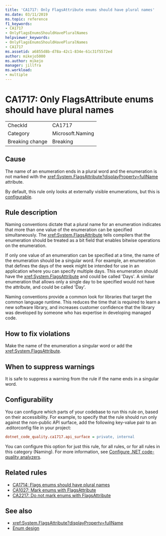 ```yaml
---
title: 'CA1717: Only FlagsAttribute enums should have plural names'
ms.date: 03/11/2019
ms.topic: reference
f1_keywords:
- CA1717
- OnlyFlagsEnumsShouldHavePluralNames
helpviewer_keywords:
- OnlyFlagsEnumsShouldHavePluralNames
- CA1717
ms.assetid: a6855d8b-d78a-42c1-834e-61c31f5572ed
author: mikejo5000
ms.author: mikejo
manager: jillfra
ms.workload:
- multiple
---
```

# CA1717: Only FlagsAttribute enums should have plural names

|||
|-|-|
|CheckId|CA1717|
|Category|Microsoft.Naming|
|Breaking change|Breaking|

## Cause

The name of an enumeration ends in a plural word and the enumeration is not marked with the <xref:System.FlagsAttribute?displayProperty=fullName> attribute.

By default, this rule only looks at externally visible enumerations, but this is [configurable](#configurability).

## Rule description

Naming conventions dictate that a plural name for an enumeration indicates that more than one value of the enumeration can be specified simultaneously. The <xref:System.FlagsAttribute> tells compilers that the enumeration should be treated as a bit field that enables bitwise operations on the enumeration.

If only one value of an enumeration can be specified at a time, the name of the enumeration should be a singular word. For example, an enumeration that defines the days of the week might be intended for use in an application where you can specify multiple days. This enumeration should have the <xref:System.FlagsAttribute> and could be called 'Days'. A similar enumeration that allows only a single day to be specified would not have the attribute, and could be called 'Day'.

Naming conventions provide a common look for libraries that target the common language runtime. This reduces the time that is required to learn a new software library, and increases customer confidence that the library was developed by someone who has expertise in developing managed code.

## How to fix violations

Make the name of the enumeration a singular word or add the <xref:System.FlagsAttribute>.

## When to suppress warnings

It is safe to suppress a warning from the rule if the name ends in a singular word.

## Configurability

You can configure which parts of your codebase to run this rule on, based on their accessibility. For example, to specify that the rule should run only against the non-public API surface, add the following key-value pair to an .editorconfig file in your project:

```ini
dotnet_code_quality.ca1717.api_surface = private, internal
```

You can configure this option for just this rule, for all rules, or for all rules in this category (Naming). For more information, see [Configure .NET code-quality analyzers](configure-fxcop-analyzers.md).

## Related rules

- [CA1714: Flags enums should have plural names](../code-quality/ca1714.md)
- [CA1027: Mark enums with FlagsAttribute](../code-quality/ca1027.md)
- [CA2217: Do not mark enums with FlagsAttribute](../code-quality/ca2217.md)

## See also

- <xref:System.FlagsAttribute?displayProperty=fullName>
- [Enum design](/dotnet/standard/design-guidelines/enum)
